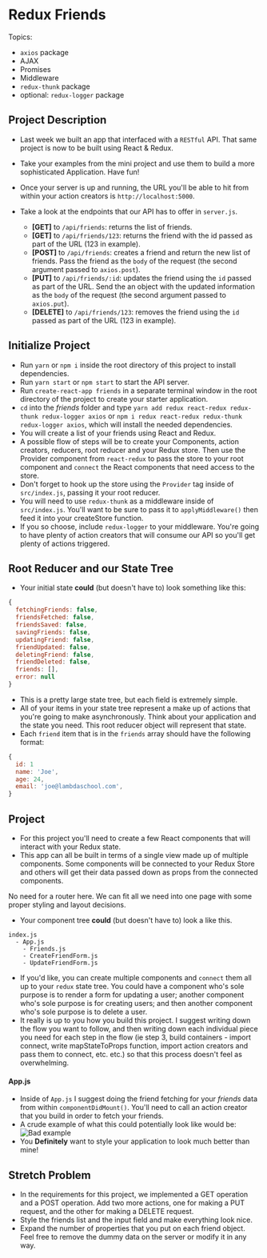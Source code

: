 # Redux Friends

Topics:

- `axios` package
- AJAX
- Promises
- Middleware
- `redux-thunk` package
- optional: `redux-logger` package

## Project Description

- Last week we built an app that interfaced with a `RESTful` API. That same project is now to be built using React & Redux.
- Take your examples from the mini project and use them to build a more sophisticated Application. Have fun!
- Once your server is up and running, the URL you'll be able to hit from within your action creators is `http://localhost:5000`.
- Take a look at the endpoints that our API has to offer in `server.js`.

  - **[GET]** to `/api/friends`: returns the list of friends.
  - **[GET]** to `/api/friends/123`: returns the friend with the id passed as part of the URL (123 in example).
  - **[POST]** to `/api/friends`: creates a friend and return the new list of friends. Pass the friend as the `body` of the request (the second argument passed to `axios.post`).
  - **[PUT]** to `/api/friends/:id`: updates the friend using the `id` passed as part of the URL. Send the an object with the updated information as the `body` of the request (the second argument passed to `axios.put`).
  - **[DELETE]** to `/api/friends/123`: removes the friend using the `id` passed as part of the URL (123 in example).

## Initialize Project

- Run `yarn` or `npm i` inside the root directory of this project to install dependencies.
- Run `yarn start` or `npm start` to start the API server.
- Run `create-react-app friends` in a separate terminal window in the root directory of the project to create your starter application.
- `cd` into the _friends_ folder and type `yarn add redux react-redux redux-thunk redux-logger axios` or `npm i redux react-redux redux-thunk redux-logger axios`, which will install the needed dependencies.
- You will create a list of your friends using React and Redux.
- A possible flow of steps will be to create your Components, action creators, reducers, root reducer and your Redux store. Then use the Provider component from `react-redux` to pass the store to your root component and `connect` the React components that need access to the store.
- Don't forget to hook up the store using the `Provider` tag inside of `src/index.js`, passing it your root reducer.
- You will need to use `redux-thunk` as a middleware inside of `src/index.js`. You'll want to be sure to pass it to `applyMiddleware()` then feed it into your createStore function.
- If you so choose, include `redux-logger` to your middleware. You're going to have plenty of action creators that will consume our API so you'll get plenty of actions triggered.

## Root Reducer and our State Tree

- Your initial state **could** (but doesn't have to) look something like this:

```js
{
  fetchingFriends: false,
  friendsFetched: false,
  friendsSaved: false,
  savingFriends: false,
  updatingFriend: false,
  friendUpdated: false,
  deletingFriend: false,
  friendDeleted: false,
  friends: [],
  error: null
}
```

- This is a pretty large state tree, but each field is extremely simple.
- All of your items in your state tree represent a make up of actions that you're going to make asynchronously. Think about your application and the state you need. This root reducer object will represent that state.
- Each `friend` item that is in the `friends` array should have the following format:

```js
{
  id: 1
  name: 'Joe',
  age: 24,
  email: 'joe@lambdaschool.com',
}
```

## Project

- For this project you'll need to create a few React components that will interact with your Redux state.
- This app can all be built in terms of a single view made up of multiple components. Some components will be connected to your Redux Store and others will get their data passed down as props from the connected components.

No need for a router here. We can fit all we need into one page with some proper styling and layout decisions.

- Your component tree **could** (but doesn't have to) look a like this.

```
index.js
  - App.js
    - Friends.js
    - CreateFriendForm.js
    - UpdateFriendForm.js
```

- If you'd like, you can create multiple components and `connect` them all up to your `redux` state tree. You could have a component who's sole purpose is to render a form for updating a user; another component who's sole purpose is for creating users; and then another component who's sole purpose is to delete a user.
- It really is up to you how you build this project. I suggest writing down the flow you want to follow, and then writing down each individual piece you need for each step in the flow (ie step 3, build containers - import connect, write mapStateToProps function, import action creators and pass them to connect, etc. etc.) so that this process doesn't feel as overwhelming.

#### App.js

- Inside of `App.js` I suggest doing the friend fetching for your _friends_ data from within `componentDidMount()`. You'll need to call an action creator that you build in order to fetch your friends.
- A crude example of what this could potentially look like would be:
  ![Bad example](https://image.ibb.co/hpg7gw/Screen_Shot_2018_01_24_at_1_07_21_PM.png)
- You **Definitely** want to style your application to look much better than mine!

## Stretch Problem

- In the requirements for this project, we implemented a GET operation and a POST operation. Add two more actions, one for making a PUT request, and the other for making a DELETE request.
- Style the friends list and the input field and make everything look nice.
- Expand the number of properties that you put on each friend object. Feel free to remove the dummy data on the server or modify it in any way.
